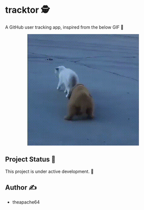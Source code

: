 # tracktor 🕵️

A GitHub user tracking app, inspired from the below GIF 🤷
<p align="center">
<img src="extras/dog_stalks_cat.gif"/>
</p>

## Project Status 🚧

This project is under active development. 👷

## Author ✍️

- theapache64
